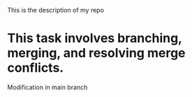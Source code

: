 This is the description of my repo 
# This task involves branching, merging, and resolving merge conflicts.
Modification in main branch